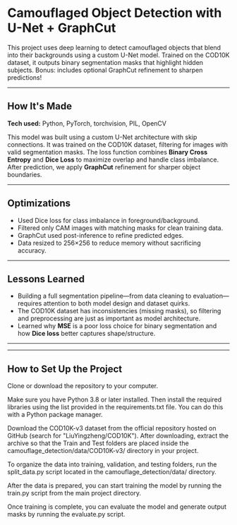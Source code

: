 # Camouflaged Object Detection with U-Net + GraphCut

This project uses deep learning to detect camouflaged objects that blend into their backgrounds using a custom U-Net model. Trained on the COD10K dataset, it outputs binary segmentation masks that highlight hidden subjects. Bonus: includes optional GraphCut refinement to sharpen predictions!

---

## How It's Made

**Tech used:** Python, PyTorch, torchvision, PIL, OpenCV

This model was built using a custom U-Net architecture with skip connections. It was trained on the COD10K dataset, filtering for images with valid segmentation masks. The loss function combines **Binary Cross Entropy** and **Dice Loss** to maximize overlap and handle class imbalance. After prediction, we apply **GraphCut** refinement for sharper object boundaries.

---

## Optimizations

- Used Dice loss for class imbalance in foreground/background.
- Filtered only CAM images with matching masks for clean training data.
- GraphCut used post-inference to refine predicted edges.
- Data resized to 256×256 to reduce memory without sacrificing accuracy.

---

## Lessons Learned

- Building a full segmentation pipeline—from data cleaning to evaluation—requires attention to both model design and dataset quirks.
- The COD10K dataset has inconsistencies (missing masks), so filtering and preprocessing are just as important as model architecture.
- Learned why **MSE** is a poor loss choice for binary segmentation and how **Dice loss** better captures shape/structure.

---
---

## How to Set Up the Project

Clone or download the repository to your computer.

Make sure you have Python 3.8 or later installed. Then install the required libraries using the list provided in the requirements.txt file. You can do this with a Python package manager.

Download the COD10K-v3 dataset from the official repository hosted on GitHub (search for "LiuYingzheng/COD10K"). After downloading, extract the archive so that the Train and Test folders are placed inside the camouflage_detection/data/COD10K-v3/ directory in your project.

To organize the data into training, validation, and testing folders, run the split_data.py script located in the camouflage_detection/data/ directory.

After the data is prepared, you can start training the model by running the train.py script from the main project directory.

Once training is complete, you can evaluate the model and generate output masks by running the evaluate.py script.



